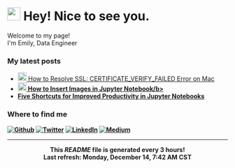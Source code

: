 <h1><img src="https://emojis.slackmojis.com/emojis/images/1531849430/4246/blob-sunglasses.gif?1531849430" width="30"/> Hey! Nice to see you.</h1>


<p>Welcome to my page! </br> I'm Emily, Data Engineer 

<h3>My latest posts</h3>
<ul>
  <li><a href="https://emekdahl.medium.com/how-to-resolve-ssl-certificate-verify-failed-error-on-mac-77de2a46ef2b" <b><img src="https://emojipedia-us.s3.dualstack.us-west-1.amazonaws.com/thumbs/240/apple/237/fire_1f525.png" width="20" alt="new" /> How to Resolve SSL: CERTIFICATE_VERIFY_FAILED Error on Mac</li>
  <li><a href="https://emekdahl.medium.com/how-to-insert-images-in-jupyter-notebook-5abcb3064f0a"><b><img src="https://emojipedia-us.s3.dualstack.us-west-1.amazonaws.com/thumbs/240/apple/237/fire_1f525.png" width="20" alt="new" /> How to Insert Images in Jupyter Notebook/b></a><br/></li>
  <li><a href="https://emekdahl.medium.com/five-shortcuts-for-improved-productivity-in-jupyter-notebooks-590826259a7f"><b>Five Shortcuts for Improved Productivity in Jupyter Notebooks</b></a><br/></li>
</ul>

<h3>Where to find me</h3>
<p>
    <a href="https://github.com/emekdahl" target="_blank"><img alt="Github" src="https://img.shields.io/badge/GitHub-%2312100E.svg?&style=for-the-badge&logo=Github&logoColor=white" /></a> 
    <a href="https://twitter.com/emekdahl" target="_blank"><img alt="Twitter" src="https://img.shields.io/badge/twitter-%231DA1F2.svg?&style=for-the-badge&logo=twitter&logoColor=white" /></a> 
    <a href="https://www.linkedin.com/in/emily-ekdahl" target="_blank"><img alt="LinkedIn" src="https://img.shields.io/badge/linkedin-%230077B5.svg?&style=for-the-badge&logo=linkedin&logoColor=white" /></a> 
    <a href="https://emekdahl.medium.com/" target="_blank"><img alt="Medium" src="https://img.shields.io/badge/medium-%2312100E.svg?&style=for-the-badge&logo=medium&logoColor=white" /></a>
</p>

------------
<p align="center">This <i>README</i> file is generated <b>every 3 hours</b>!</br>Last refresh: Monday, December 14, 7:42 AM CST<br /> 


